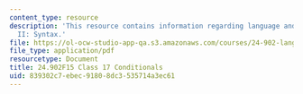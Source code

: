 ```yaml
---
content_type: resource
description: 'This resource contains information regarding language and its structure
  II: Syntax.'
file: https://ol-ocw-studio-app-qa.s3.amazonaws.com/courses/24-902-language-and-its-structure-ii-syntax-fall-2015/839302c7ebec91808dc3535714a3ec61_MIT24_902F15_Class17.pdf
file_type: application/pdf
resourcetype: Document
title: 24.902F15 Class 17 Conditionals
uid: 839302c7-ebec-9180-8dc3-535714a3ec61
---
```

